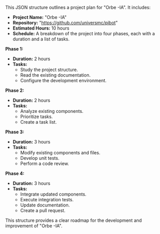 
This JSON structure outlines a project plan for "Orbe -IA". It includes:

* **Project Name:** "Orbe -IA"
* **Repository:** "https://github.com/universmc/pibot"
* **Estimated Hours:** 10 hours
* **Schedule:** A breakdown of the project into four phases, each with a duration and a list of tasks.

**Phase 1:**

* **Duration:** 2 hours
* **Tasks:**
    * Study the project structure.
    * Read the existing documentation.
    * Configure the development environment.

**Phase 2:**

* **Duration:** 2 hours
* **Tasks:**
    * Analyze existing components.
    * Prioritize tasks.
    * Create a task list.

**Phase 3:**

* **Duration:** 3 hours
* **Tasks:**
    * Modify existing components and files.
    * Develop unit tests.
    * Perform a code review.

**Phase 4:**

* **Duration:** 3 hours
* **Tasks:**
    * Integrate updated components.
    * Execute integration tests.
    * Update documentation.
    * Create a pull request.

This structure provides a clear roadmap for the development and improvement of "Orbe -IA".





